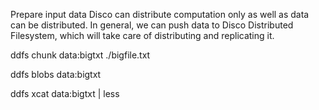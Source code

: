 Prepare input data
Disco can distribute computation only as well as data can be distributed. In general, we can push data to Disco Distributed Filesystem, which will take care of distributing and replicating it.

ddfs chunk data:bigtxt ./bigfile.txt

ddfs blobs data:bigtxt

ddfs xcat data:bigtxt | less


